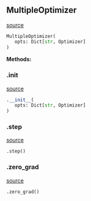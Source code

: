 #


## MultipleOptimizer
[source](https://github.com/jrzaurin/pytorch-widedeep/blob/master/pytorch_widedeep/training/_multiple_optimizer.py/#L4)
```python 
MultipleOptimizer(
   opts: Dict[str, Optimizer]
)
```




**Methods:**


### .__init__
[source](https://github.com/jrzaurin/pytorch-widedeep/blob/master/pytorch_widedeep/training/_multiple_optimizer.py/#L5)
```python
.__init__(
   opts: Dict[str, Optimizer]
)
```


### .step
[source](https://github.com/jrzaurin/pytorch-widedeep/blob/master/pytorch_widedeep/training/_multiple_optimizer.py/#L12)
```python
.step()
```


### .zero_grad
[source](https://github.com/jrzaurin/pytorch-widedeep/blob/master/pytorch_widedeep/training/_multiple_optimizer.py/#L8)
```python
.zero_grad()
```

